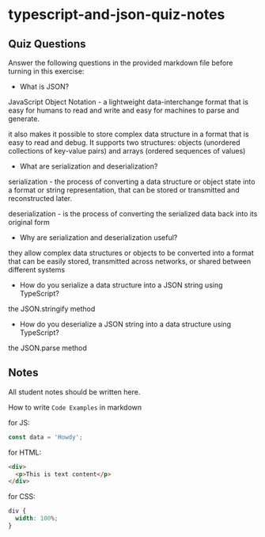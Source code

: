 # typescript-and-json-quiz-notes

## Quiz Questions

Answer the following questions in the provided markdown file before turning in this exercise:

- What is JSON?

JavaScript Object Notation - a lightweight data-interchange format that is easy for humans to read and write and easy for machines to parse and generate.

it also makes it possible to store complex data structure in a format that is easy to read and debug. It supports two structures: objects (unordered collections of key-value pairs) and arrays (ordered sequences of values)

- What are serialization and deserialization?

serialization - the process of converting a data structure or object state into a format or string representation, that can be stored or transmitted and reconstructed later.

deserialization - is the process of converting the serialized data back into its original form

- Why are serialization and deserialization useful?

they allow complex data structures or objects to be converted into a format that can be easily stored, transmitted across networks, or shared between different systems

- How do you serialize a data structure into a JSON string using TypeScript?

the JSON.stringify method

- How do you deserialize a JSON string into a data structure using TypeScript?

the JSON.parse method

## Notes

All student notes should be written here.

How to write `Code Examples` in markdown

for JS:

```javascript
const data = 'Howdy';
```

for HTML:

```html
<div>
  <p>This is text content</p>
</div>
```

for CSS:

```css
div {
  width: 100%;
}
```
